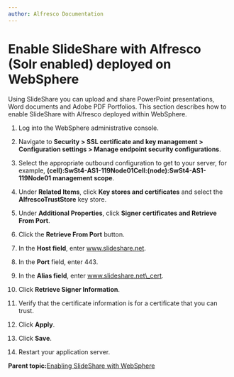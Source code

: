 ```yaml
---
author: Alfresco Documentation
---
```


# Enable SlideShare with Alfresco \(Solr enabled\) deployed on WebSphere

Using SlideShare you can upload and share PowerPoint presentations, Word documents and Adobe PDF Portfolios. This section describes how to enable SlideShare with Alfresco deployed within WebSphere.

1.  Log into the WebSphere administrative console.

2.  Navigate to **Security \> SSL certificate and key management \> Configuration settings \> Manage endpoint security configurations**.

3.  Select the appropriate outbound configuration to get to your server, for example, **\(cell\):SwSt4-AS1-119Node01Cell:\(node\):SwSt4-AS1-119Node01 management scope**.

4.  Under **Related Items**, click **Key stores and certificates** and select the **AlfrescoTrustStore** key store.

5.  Under **Additional Properties**, click **Signer certificates and Retrieve From Port**.

6.  Click the **Retrieve From Port** button.

7.  In the **Host field**, enter www.slideshare.net.

8.  In the **Port** field, enter 443.

9.  In the **Alias field**, enter www.slideshare.net\_cert.

10. Click **Retrieve Signer Information**.

11. Verify that the certificate information is for a certificate that you can trust.

12. Click **Apply**.

13. Click **Save**.

14. Restart your application server.


**Parent topic:**[Enabling SlideShare with WebSphere](../concepts/Slideshare-Websphere-integration_overview.md)

